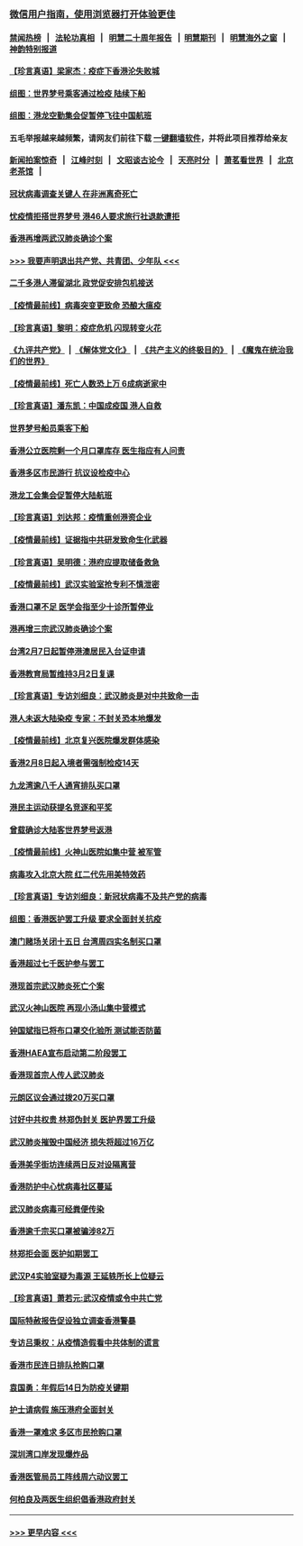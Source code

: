 ### [微信用户指南，使用浏览器打开体验更佳](https://github.com/gfw-breaker/banned-news1/blob/master/indexes/wechat-guide.md?t=0)
#### [禁闻热榜](热点新闻.md?t=0)  &nbsp;&nbsp;|&nbsp;&nbsp; [法轮功真相](https://github.com/gfw-breaker/truth/blob/master/README.md?t=0) &nbsp;&nbsp;|&nbsp;&nbsp; [明慧二十周年报告](https://github.com/gfw-breaker/mh-reports/blob/master/README.md?t=0) &nbsp;&nbsp;|&nbsp;&nbsp;[明慧期刊](https://github.com/gfw-breaker/mh-qikan) &nbsp;&nbsp;|&nbsp;&nbsp; [明慧海外之窗](https://github.com/gfw-breaker/mh-news/blob/master/README.md?t=0) &nbsp;&nbsp;|&nbsp;&nbsp; [神韵特别报道](https://github.com/gfw-breaker/mh-news/blob/master/shenyun.md?t=0)
#### [【珍言真语】梁家杰：疫症下香港沦失败城](../pages/nsc415/n11861588.md?t=02120655) 
#### [组图：世界梦号乘客通过检疫 陆续下船](../pages/nsc415/n11858302.md?t=02120655) 
#### [组图：港龙空勤集会促暂停飞往中国航班](../pages/nsc415/n11858190.md?t=02120655) 
#### 五毛举报越来越频繁，请网友们前往下载 [一键翻墙软件](https://github.com/gfw-breaker/ssr-accounts)，并将此项目推荐给亲友
#### [新闻拍案惊奇](https://github.com/gfw-breaker/banned-news1/blob/master/pages/link4.md) &nbsp;&nbsp;|&nbsp;&nbsp; [江峰时刻](https://github.com/gfw-breaker/banned-news1/blob/master/pages/link4.md) &nbsp;&nbsp;|&nbsp;&nbsp; [文昭谈古论今](https://github.com/gfw-breaker/banned-news1/blob/master/pages/link4.md) &nbsp;&nbsp;|&nbsp;&nbsp; [天亮时分](https://github.com/gfw-breaker/banned-news1/blob/master/pages/link4.md) &nbsp;&nbsp;|&nbsp;&nbsp; [萧茗看世界](https://github.com/gfw-breaker/banned-news1/blob/master/pages/link4.md) &nbsp;&nbsp;|&nbsp;&nbsp; [北京老茶馆](https://github.com/gfw-breaker/banned-news1/blob/master/pages/link4.md) &nbsp;&nbsp;|&nbsp;&nbsp; 
#### [冠状病毒调查关键人 在非洲离奇死亡](../pages/nsc415/n11859798.md?t=02120655) 
#### [忧疫情拒搭世界梦号 港46人要求旅行社退款遭拒](../pages/nsc415/n11859849.md?t=02120655) 
#### [香港再增两武汉肺炎确诊个案](../pages/nsc415/n11859833.md?t=02120655) 
#### [>>> 我要声明退出共产党、共青团、少年队 <<<](https://github.com/begood0513/goodnews/blob/master/quit/letter.md) 
#### [二千多港人滞留湖北 政党促安排包机接送](../pages/nsc415/n11859831.md?t=02120655) 
#### [【疫情最前线】病毒突变更致命 恐酿大瘟疫](../pages/nsc415/n11859604.md?t=02120655) 
#### [【珍言真语】黎明：疫症危机 闪现转变火花](../pages/nsc415/n11859199.md?t=02120655) 
#### [《九评共产党》](https://github.com/begood0513/9ping.md/blob/master/README.md) &nbsp;|&nbsp; [《解体党文化》](../../../../jtdwh.md/blob/master/README.md)  &nbsp;|&nbsp; [《共产主义的终极目的》](../../../../gczydzjmd.md/blob/master/README.md) &nbsp;|&nbsp; [《魔鬼在统治我们的世界》](../../../../mgztzwmdsj.md/blob/master/README.md) 
#### [【疫情最前线】死亡人数恐上万 6成病逝家中](../pages/nsc415/n11856687.md?t=02120655) 
#### [【珍言真语】潘东凯：中国成疫国 港人自救](../pages/nsc415/n11856962.md?t=02120655) 
#### [世界梦号船员乘客下船](../pages/nsc415/n11856883.md?t=02120655) 
#### [香港公立医院剩一个月口罩库存 医生指应有人问责](../pages/nsc415/n11856875.md?t=02120655) 
#### [香港多区市民游行 抗议设检疫中心](../pages/nsc415/n11856866.md?t=02120655) 
#### [港龙工会集会促暂停大陆航班](../pages/nsc415/n11856840.md?t=02120655) 
#### [【珍言真语】刘达邦：疫情重创港资企业](../pages/nsc415/n11854274.md?t=02120655) 
#### [【疫情最前线】证据指中共研发致命生化武器](../pages/nsc415/n11853087.md?t=02120655) 
#### [【珍言真语】吴明德：港府应提取储备救急](../pages/nsc415/n11852734.md?t=02120655) 
#### [【疫情最前线】武汉实验室抢专利不慎泄密](../pages/nsc415/n11850310.md?t=02120655) 
#### [香港口罩不足 医学会指至少十诊所暂停业](../pages/nsc415/n11850301.md?t=02120655) 
#### [港再增三宗武汉肺炎确诊个案](../pages/nsc415/n11850328.md?t=02120655) 
#### [台湾2月7日起暂停港澳居民入台证申请](../pages/nsc415/n11850304.md?t=02120655) 
#### [香港教育局暂维持3月2日复课](../pages/nsc415/n11850260.md?t=02120655) 
#### [【珍言真语】专访刘细良：武汉肺炎是对中共致命一击](../pages/nsc415/n11849934.md?t=02120655) 
#### [港人未返大陆染疫 专家：不封关恐本地爆发](../pages/nsc415/n11848021.md?t=02120655) 
#### [【疫情最前线】北京复兴医院爆发群体感染](../pages/nsc415/n11847626.md?t=02120655) 
#### [香港2月8日起入境者需强制检疫14天](../pages/nsc415/n11847658.md?t=02120655) 
#### [九龙湾逾八千人通宵排队买口罩](../pages/nsc415/n11847647.md?t=02120655) 
#### [港民主运动获提名竞逐和平奖](../pages/nsc415/n11847633.md?t=02120655) 
#### [曾载确诊大陆客世界梦号返港](../pages/nsc415/n11847608.md?t=02120655) 
#### [【疫情最前线】火神山医院如集中营 被军管](../pages/nsc415/n11847524.md?t=02120655) 
#### [病毒攻入北京大院 红二代先用美特效药](../pages/nsc415/n11847427.md?t=02120655) 
#### [【珍言真语】专访刘细良：新冠状病毒不及共产党的病毒](../pages/nsc415/n11847164.md?t=02120655) 
#### [组图：香港医护罢工升级 要求全面封关抗疫](../pages/nsc415/n11844107.md?t=02120655) 
#### [澳门赌场关闭十五日 台湾周四实名制买口罩](../pages/nsc415/n11845083.md?t=02120655) 
#### [香港超过七千医护参与罢工](../pages/nsc415/n11845051.md?t=02120655) 
#### [港现首宗武汉肺炎死亡个案](../pages/nsc415/n11844998.md?t=02120655) 
#### [武汉火神山医院 再现小汤山集中营模式](../pages/nsc415/n11844763.md?t=02120655) 
#### [钟国斌指已将布口罩交化验所 测试能否防菌](../pages/nsc415/n11842783.md?t=02120655) 
#### [香港HAEA宣布启动第二阶段罢工](../pages/nsc415/n11842723.md?t=02120655) 
#### [香港现首宗人传人武汉肺炎](../pages/nsc415/n11842766.md?t=02120655) 
#### [元朗区议会通过拨20万买口罩](../pages/nsc415/n11842754.md?t=02120655) 
#### [讨好中共权贵 林郑伪封关 医护界罢工升级](../pages/nsc415/n11842359.md?t=02120655) 
#### [武汉肺炎摧毁中国经济 损失将超过16万亿](../pages/nsc415/n11839723.md?t=02120655) 
#### [香港美孚街坊连续两日反对设隔离营](../pages/nsc415/n11839962.md?t=02120655) 
#### [香港防护中心忧病毒社区蔓延](../pages/nsc415/n11839933.md?t=02120655) 
#### [武汉肺炎病毒可经粪便传染](../pages/nsc415/n11839939.md?t=02120655) 
#### [香港逾千宗买口罩被骗涉82万](../pages/nsc415/n11839914.md?t=02120655) 
#### [林郑拒会面 医护如期罢工](../pages/nsc415/n11839892.md?t=02120655) 
#### [武汉P4实验室疑为毒源 王延轶所长上位疑云](../pages/nsc415/n11835543.md?t=02120655) 
#### [【珍言真语】萧若元:武汉疫情或令中共亡党](../pages/nsc415/n11829394.md?t=02120655) 
#### [国际特赦报告促设独立调查香港警暴](../pages/nsc415/n11833845.md?t=02120655) 
#### [专访吕秉权：从疫情造假看中共体制的谎言](../pages/nsc415/n11833813.md?t=02120655) 
#### [香港市民连日排队抢购口罩](../pages/nsc415/n11833794.md?t=02120655) 
#### [袁国勇：年假后14日为防疫关键期](../pages/nsc415/n11831088.md?t=02120655) 
#### [护士请病假 施压港府全面封关](../pages/nsc415/n11831030.md?t=02120655) 
#### [香港一罩难求 多区市民抢购口罩](../pages/nsc415/n11831002.md?t=02120655) 
#### [深圳湾口岸发现爆炸品](../pages/nsc415/n11828802.md?t=02120655) 
#### [香港医管局员工阵线周六动议罢工](../pages/nsc415/n11828762.md?t=02120655) 
#### [何柏良及两医生组织倡香港政府封关](../pages/nsc415/n11828749.md?t=02120655) 

----
#### [ >>> 更早内容 <<< ](../indexes/nsc415-earlier.md)
